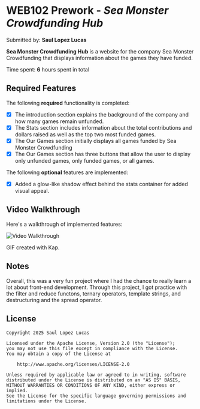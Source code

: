 # WEB102 Prework - *Sea Monster Crowdfunding Hub*

Submitted by: **Saul Lopez Lucas**

**Sea Monster Crowdfunding Hub** is a website for the company Sea Monster Crowdfunding that displays information about the games they have funded.

Time spent: **6** hours spent in total

## Required Features

The following **required** functionality is completed:

* [x] The introduction section explains the background of the company and how many games remain unfunded.
* [x] The Stats section includes information about the total contributions and dollars raised as well as the top two most funded games.
* [x] The Our Games section initially displays all games funded by Sea Monster Crowdfunding
* [x] The Our Games section has three buttons that allow the user to display only unfunded games, only funded games, or all games.

The following **optional** features are implemented:

* [x] Added a glow-like shadow effect behind the stats container for added visual appeal.

## Video Walkthrough

Here's a walkthrough of implemented features:

<img src='https://imgur.com/a/sea-monster-crowdfunding-hub-uonYpS5' title='Video Walkthrough' width='' alt='Video Walkthrough' />

GIF created with Kap.

## Notes
Overall, this was a very fun project where I had the chance to really learn a lot about front-end development. Through this project, I got practice with the filter and reduce functons, ternary operators, template strings, and destructuring and the spread operator. 

## License

    Copyright 2025 Saul Lopez Lucas

    Licensed under the Apache License, Version 2.0 (the "License");
    you may not use this file except in compliance with the License.
    You may obtain a copy of the License at

        http://www.apache.org/licenses/LICENSE-2.0

    Unless required by applicable law or agreed to in writing, software
    distributed under the License is distributed on an "AS IS" BASIS,
    WITHOUT WARRANTIES OR CONDITIONS OF ANY KIND, either express or implied.
    See the License for the specific language governing permissions and
    limitations under the License.
